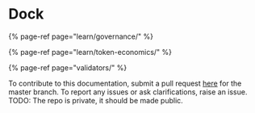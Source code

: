 # Dock

{% page-ref page="learn/governance/" %}

{% page-ref page="learn/token-economics/" %}

{% page-ref page="validators/" %}

To contribute to this documentation, submit a pull request [here](https://github.com/lovesh/dock-documentation) for the master branch. To report any issues or ask clarifications, raise an issue.  
TODO: The repo is private, it should be made public.



